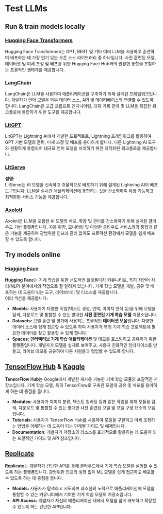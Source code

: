 # Test LLMs

## Run & train models locally

### [**Hugging Face Transformers**](https://github.com/huggingface/transformers)

Hugging Face Transformers는 GPT, BERT 및 기타 여러 LLM을 사용하고 훈련하며 배포하는 데 가장 인기 있는 오픈 소스 라이브러리 중 하나입니다. 사전 훈련된 모델, 데이터셋 및 미세 조정 및 배포를 위한 Hugging Face Hub와의 원활한 통합을 포함하는 포괄적인 생태계를 제공합니다.

### [**LangChain**](https://github.com/langchain-ai/langchain)

LangChain은 LLM을 사용하여 애플리케이션을 구축하기 위해 설계된 프레임워크입니다. 개발자가 언어 모델을 외부 데이터 소스, API 및 데이터베이스와 연결할 수 있도록 합니다. LangChain은 고급 프롬프트 엔지니어링, 대화 기록 관리 및 LLM을 복잡한 워크플로에 통합하기 위한 도구를 제공합니다.

### [**LitGPT**](https://github.com/Lightning-AI/litgpt)

LitGPT는 Lightning AI에서 개발한 프로젝트로, Lightning 프레임워크를 활용하여 GPT 기반 모델의 훈련, 미세 조정 및 배포를 용이하게 합니다. 다른 Lightning AI 도구와 원활하게 통합되어 대규모 언어 모델을 처리하기 위한 최적화된 워크플로를 제공합니다.

### [**LitServe**](https://github.com/Lightning-AI/LitServe)

**설명:**\
LitServe는 AI 모델을 신속하고 효율적으로 배포하기 위해 설계된 Lightning AI의 배포 도구입니다. LLM을 실시간 애플리케이션에 통합하는 것을 간소화하여 확장 가능하고 최적화된 서비스 기능을 제공합니다.

### [**Axolotl**](https://github.com/axolotl-ai-cloud/axolotl)

Axolotl은 LLM을 포함한 AI 모델의 배포, 확장 및 관리를 간소화하기 위해 설계된 클라우드 기반 플랫폼입니다. 자동 확장, 모니터링 및 다양한 클라우드 서비스와의 통합과 같은 기능을 제공하여 광범위한 인프라 관리 없이도 프로덕션 환경에서 모델을 쉽게 배포할 수 있도록 합니다.

## Try models online

### [**Hugging Face**](https://huggingface.co/)

**Hugging Face**는 기계 학습을 위한 선도적인 플랫폼이자 커뮤니티로, 특히 자연어 처리(NLP) 분야에서의 작업으로 잘 알려져 있습니다. 기계 학습 모델을 개발, 공유 및 배포하는 데 도움이 되는 도구, 라이브러리 및 리소스를 제공합니다.\
여러 섹션을 제공합니다:

* **Models**: 사용자가 다양한 작업(텍스트 생성, 번역, 이미지 인식 등)을 위해 모델을 탐색, 다운로드 및 통합할 수 있는 방대한 **사전 훈련된 기계 학습 모델** 저장소입니다.
* **Datasets:** 모델 훈련 및 평가에 사용되는 포괄적인 **데이터셋 모음**입니다. 다양한 데이터 소스에 쉽게 접근할 수 있도록 하여 사용자가 특정 기계 학습 프로젝트에 필요한 데이터를 찾고 활용할 수 있게 합니다.
* **Spaces:** **인터랙티브 기계 학습 애플리케이션** 및 데모를 호스팅하고 공유하기 위한 플랫폼입니다. 개발자가 모델을 실제로 보여주고, 사용자 친화적인 인터페이스를 만들고, 라이브 데모를 공유하여 다른 사람들과 협업할 수 있도록 합니다.

## [**TensorFlow Hub**](https://www.tensorflow.org/hub) **&** [**Kaggle**](https://www.kaggle.com/)

**TensorFlow Hub**는 Google에서 개발한 재사용 가능한 기계 학습 모듈의 포괄적인 저장소입니다. 기계 학습 모델, 특히 TensorFlow로 구축된 모델의 공유 및 배포를 용이하게 하는 데 중점을 둡니다.

* **Modules:** 사용자가 이미지 분류, 텍스트 임베딩 등과 같은 작업을 위해 모듈을 탐색, 다운로드 및 통합할 수 있는 방대한 사전 훈련된 모델 및 모델 구성 요소의 모음입니다.
* **Tutorials:** 사용자가 TensorFlow Hub를 사용하여 모델을 구현하고 미세 조정하는 방법을 이해하는 데 도움이 되는 단계별 가이드 및 예제입니다.
* **Documentation:** 개발자가 저장소의 리소스를 효과적으로 활용하는 데 도움이 되는 포괄적인 가이드 및 API 참조입니다.

## [**Replicate**](https://replicate.com/home)

**Replicate**는 개발자가 간단한 API를 통해 클라우드에서 기계 학습 모델을 실행할 수 있도록 하는 플랫폼입니다. 광범위한 인프라 설정 없이 ML 모델을 쉽게 접근하고 배포할 수 있도록 하는 데 중점을 둡니다.

* **Models:** 사용자가 탐색하고 시도하며 최소한의 노력으로 애플리케이션에 모델을 통합할 수 있는 커뮤니티에서 기여한 기계 학습 모델의 저장소입니다.
* **API Access:** 개발자가 자신의 애플리케이션 내에서 모델을 쉽게 배포하고 확장할 수 있도록 하는 간단한 API입니다.
